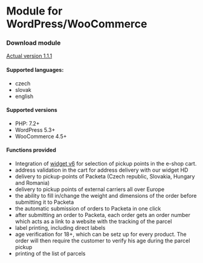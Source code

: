 # Module for WordPress/WooCommerce

### Download module

[Actual version 1.1.1](https://github.com/Zasilkovna/WooCommerce/releases/download/v1.1.1/woocommerce-modul-packeta-1.1.1.zip)

#### Supported languages:

- czech
- slovak
- english

#### Supported versions

- PHP: 7.2+
- WordPress 5.3+
- WooCommerce 4.5+

#### Functions provided

- Integration of [widget v6](https://widget.packeta.com/v6) for selection of pickup points in the e-shop cart.
- address validation in the cart for address delivery with our widget HD
- delivery to pickup-points of Packeta (Czech republic, Slovakia, Hungary and Romania)
- delivery to pickup points of external carriers all over Europe
- the ability to fill in/change the weight and dimensions of the order before submitting it to Packeta
- the automatic submission of orders to Packeta in one click
- after submitting an order to Packeta, each order gets an order number which acts as a link to a website with the tracking of the parcel
- label printing, including direct labels
- age verification for 18+, which can be setz up for every product. The order will then require the customer to verify his age during the parcel pickup
- printing of the list of parcels
